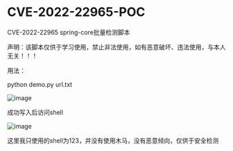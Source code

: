 # CVE-2022-22965-POC
CVE-2022-22965 spring-core批量检测脚本

声明：该脚本仅供于学习使用，禁止非法使用，如有恶意破坏、违法使用，与本人无关！！！

用法：

python demo.py url.txt

![image](https://user-images.githubusercontent.com/75511051/161227731-158620a7-915d-4109-96c1-e36ce49883e2.png)


成功写入后访问shell

![image](https://user-images.githubusercontent.com/75511051/161227838-9ca6c913-76b4-48db-aee6-78d29bf13e2f.png)

这里我只使用的shell为123，并没有使用木马，没有恶意倾向，仅供于安全检测
